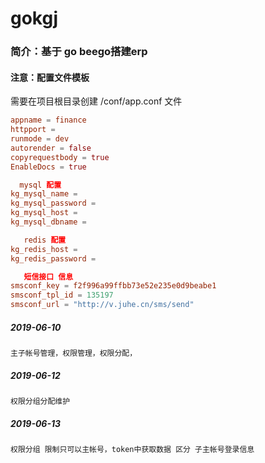 # gokgj

### 简介：基于 go beego搭建erp
#### 注意：配置文件模板

需要在项目根目录创建  /conf/app.conf 文件

```conf
appname = finance
httpport = 
runmode = dev
autorender = false
copyrequestbody = true
EnableDocs = true

  mysql 配置
kg_mysql_name =
kg_mysql_password = 
kg_mysql_host = 
kg_mysql_dbname = 

   redis 配置
kg_redis_host = 
kg_redis_password = 

   短信接口 信息
smsconf_key = f2f996a99ffbb73e52e235e0d9beabe1
smsconf_tpl_id = 135197
smsconf_url = "http://v.juhe.cn/sms/send"
```
##### 2019-06-10 
````
主子帐号管理，权限管理，权限分配，
````

##### 2019-06-12
````
权限分组分配维护
````

##### 2019-06-13
````
权限分组 限制只可以主帐号，token中获取数据 区分 子主帐号登录信息
````
